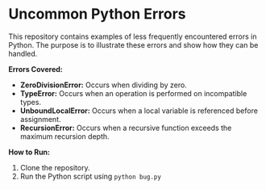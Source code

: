 # Uncommon Python Errors

This repository contains examples of less frequently encountered errors in Python.  The purpose is to illustrate these errors and show how they can be handled.

**Errors Covered:**

* **ZeroDivisionError:** Occurs when dividing by zero.
* **TypeError:**  Occurs when an operation is performed on incompatible types.
* **UnboundLocalError:** Occurs when a local variable is referenced before assignment.
* **RecursionError:** Occurs when a recursive function exceeds the maximum recursion depth.

**How to Run:**

1. Clone the repository.
2. Run the Python script using `python bug.py`
